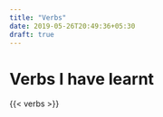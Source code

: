 ```yaml
---
title: "Verbs"
date: 2019-05-26T20:49:36+05:30
draft: true
---
```


# Verbs I have learnt

{{< verbs >}}
